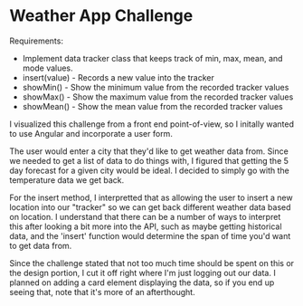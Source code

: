 # Weather App Challenge

Requirements:

* Implement data tracker class that keeps track of min, max, mean, and mode values.
* insert(value) - Records a new value into the tracker
* showMin() - Show the minimum value from the recorded tracker values
* showMax() - Show the maximum value from the recorded tracker values
* showMean() - Show the mean value from the recorded tracker values

I visualized this challenge from a front end point-of-view, so I initally wanted to use Angular and incorporate a user form.

The user would enter a city that they'd like to get weather data from. Since we needed to get a list of data to do things with, I figured that getting the 5 day forecast for a given city would be ideal. I decided to simply go with the temperature data we get back.

For the insert method, I interpretted that as allowing the user to insert a new location into our "tracker" so we can get back different weather data based on location. I understand that there can be a number of ways to interpret this after looking a bit more into the API, such as maybe getting historical data, and the 'insert' function would determine the span of time you'd want to get data from.

Since the challenge stated that not too much time should be spent on this or the design portion, I cut it off right where I'm just logging out our data. I planned on adding a card element displaying the data, so if you end up seeing that, note that it's more of an afterthought.

 
